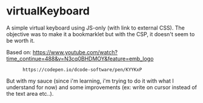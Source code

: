 # virtualKeyboard
A simple virtual keyboard using JS-only (with link to external CSS). 
The objective was to make it a bookmarklet but with the CSP, it doesn't seem to be worth it.

Based on: https://www.youtube.com/watch?time_continue=488&v=N3cq0BHDMOY&feature=emb_logo

          https://codepen.io/dcode-software/pen/KYYKxP
          
But with my sauce (since i'm learning, i'm trying to do it with what I understand for now) and some improvements (ex: write on cursor instead of the text area etc..).
